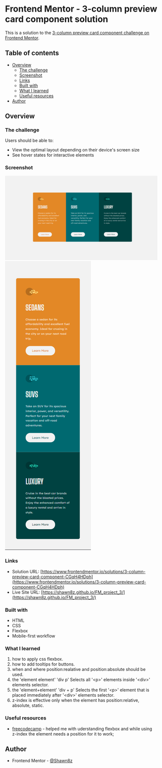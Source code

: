 # Frontend Mentor - 3-column preview card component solution

This is a solution to the [3-column preview card component challenge on Frontend Mentor](https://www.frontendmentor.io/challenges/3column-preview-card-component-pH92eAR2-). 

## Table of contents

- [Overview](#overview)
  - [The challenge](#the-challenge)
  - [Screenshot](#screenshot)
  - [Links](#links)
  - [Built with](#built-with)
  - [What I learned](#what-i-learned)
  - [Useful resources](#useful-resources)
- [Author](#author)

## Overview

### The challenge

Users should be able to:

- View the optimal layout depending on their device's screen size
- See hover states for interactive elements

### Screenshot

![](./screenshots/1440.png)
![](./screenshots/375.png)

### Links

- Solution URL: [https://www.frontendmentor.io/solutions/3-column-preview-card-component-CGqH4HDph](https://www.frontendmentor.io/solutions/3-column-preview-card-component-CGqH4HDph)
- Live Site URL: [https://shawn8z.github.io/FM_project_3/](https://shawn8z.github.io/FM_project_3/)

### Built with

- HTML
- CSS
- Flexbox
- Mobile-first workflow

### What I learned

1. how to apply css flexbox.
2. how to add tooltips for buttons.
3. when and where position:realative and position:absolute should be used.
4. the 'element element' 'div p' Selects all '\<p\>' elements inside '\<div\>' elements selector.
5. the 'element+element' 'div + p' Selects the first '\<p\>' element that is placed immediately after '\<div\>' elements selector.
6. z-index is effective only when the element has position:relative, absolute, static.

### Useful resources

- [freecodecamp](https://www.freecodecamp.org) - helped me with uderstanding flexbox and while using z-index the element needs a position for it to work;

## Author

- Frontend Mentor - [@Shawn8z](https://www.frontendmentor.io/profile/Shawn8z)


